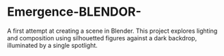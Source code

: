 # Emergence-BLENDOR-
A first attempt at creating a scene in Blender. This project explores lighting and composition using silhouetted figures against a dark backdrop, illuminated by a single spotlight.
